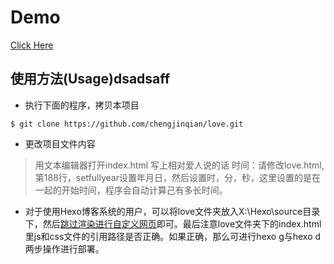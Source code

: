# Demo
[Click Here](http://force4us.com/love)


## 使用方法(Usage)dsadsaff

* 执行下面的程序，拷贝本项目

`$ git clone https://github.com/chengjinqian/love.git`

* 更改项目文件内容

 > 用文本编辑器打开index.html
 > 写上相对爱人说的话
 > 时间：请修改love.html,第188行，setfullyear设置年月日，然后设置时，分，秒，这里设置的是在一起的开始时间，程序会自动计算己有多长时间。

* 对于使用Hexo博客系统的用户，可以将love文件夹放入X:\Hexo\source目录下，然后[跳过渲染进行自定义网页](http://www.jianshu.com/p/f89428fce8d5)即可。最后注意love文件夹下的index.html里js和css文件的引用路径是否正确。如果正确，那么可进行hexo g与hexo d两步操作进行部署。
